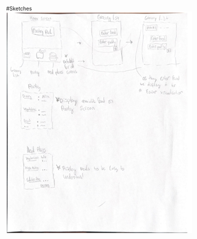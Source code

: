
  #Sketches
  <img src="https://github.com/ChicoState/ux-kitchen-pantry/blob/main/sketches/mock%20up.png" width="800" height="600">

